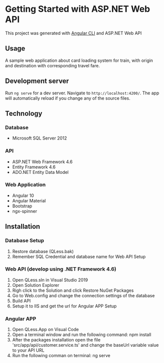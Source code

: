 # Getting Started with ASP.NET Web API

This project was generated with [Angular CLI](https://github.com/angular/angular-cli) and ASP.NET Web API

## Usage

A sample web application about card loading system for train, with origin and destination with corresponding travel fare.

## Development server

Run `ng serve` for a dev server. Navigate to `http://localhost:4200/`. The app will automatically reload if you change any of the source files.

## Technology

### Database
 - Microsoft SQL Server 2012

### API
 - ASP.NET Web Framework 4.6
 - Entity Framework 4.6
 - ADO.NET Entity Data Model

### Web Application
 - Angular 10
 - Angular Material 
 - Bootstrap
 - ngx-spinner

## Installation

### Database Setup
1. Restore database (QLess.bak)
2. Remember SQL Credential and database name for Web API Setup

### Web API (develop using .NET Framework 4.6)
1. Open QLess.sln in Visual Studio 2019
2. Open Solution Explorer
3. Righ click to the Solution and click Restore NuGet Packages
4. Go to Web.config and change the connection settings of the database
4. Build API
5. Setup it to IIS and get the url for Angular APP Setup

### Angular APP
1. Open QLess.App on Visual Code
2. Open a terminal window and run the following command: npm install
3. After the packages installation open the file 'src/app/api/customer.service.ts' and change the baseUrl variable value to your API URL
4. Run the following comman on terminal: ng serve 
